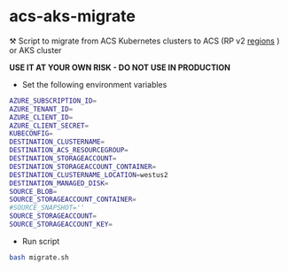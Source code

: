 # acs-aks-migrate
⚒ Script to migrate from ACS Kubernetes clusters to ACS (RP v2 [regions](https://github.com/Azure/ACS/blob/master/acs_regional_avilability) ) or AKS cluster

__USE IT AT YOUR OWN RISK - DO NOT USE IN PRODUCTION__

* Set the following environment variables

```bash
AZURE_SUBSCRIPTION_ID=
AZURE_TENANT_ID=
AZURE_CLIENT_ID=
AZURE_CLIENT_SECRET=
KUBECONFIG=
DESTINATION_CLUSTERNAME=
DESTINATION_ACS_RESOURCEGROUP=
DESTINATION_STORAGEACCOUNT=
DESTINATION_STORAGEACCOUNT_CONTAINER=
DESTINATION_CLUSTERNAME_LOCATION=westus2
DESTINATION_MANAGED_DISK=
SOURCE_BLOB=
SOURCE_STORAGEACCOUNT_CONTAINER=
#SOURCE_SNAPSHOT=''
SOURCE_STORAGEACCOUNT=
SOURCE_STORAGEACCOUNT_KEY=
```
* Run script

```bash
bash migrate.sh
```
